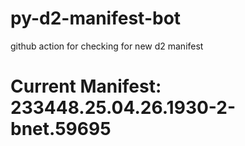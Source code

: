 # py-d2-manifest-bot
github action for checking for new d2 manifest

# Current Manifest: 233448.25.04.26.1930-2-bnet.59695